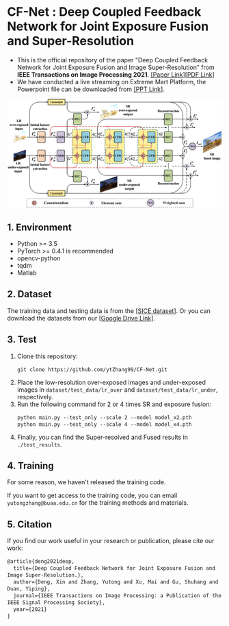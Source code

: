 # CF-Net : Deep Coupled Feedback Network for Joint Exposure Fusion and Super-Resolution
- This is the official repository of the paper "Deep Coupled Feedback Network for Joint Exposure Fusion and Image Super-Resolution" from **IEEE Transactions on Image Processing 2021**. [[Paper Link]](https://ieeexplore.ieee.org/abstract/document/9357931, "Paper Link")[[PDF Link]](https://ieeexplore.ieee.org/stamp/stamp.jsp?tp=&arnumber=9357931)
- We have conducted a live streaming on Extreme Mart Platform, the Powerpoint file can be downloaded from [[PPT Link]](https://kdocs.cn/l/coxDwl57PbVi
).

![framework](./imgs/framework.png)

## 1. Environment
- Python >= 3.5
- PyTorch >= 0.4.1 is recommended
- opencv-python
- tqdm
- Matlab

## 2. Dataset
The training data and testing data is from the [[SICE dataset]](https://github.com/csjcai/SICE, "Official SICE"). Or you can download the datasets from our [[Google Drive Link]](https://drive.google.com/drive/folders/1Ik0D2pf93aLOlexevpAE5ftckMTQscZo?usp=sharing., "Ours").

## 3. Test
1. Clone this repository:
    ```
    git clone https://github.com/ytZhang99/CF-Net.git
    ```
2. Place the low-resolution over-exposed images and under-exposed images in `dataset/test_data/lr_over` and `dataset/test_data/lr_under`, respectively.
3. Run the following command for 2 or 4 times SR and exposure fusion:
    ```
    python main.py --test_only --scale 2 --model model_x2.pth
    python main.py --test_only --scale 4 --model model_x4.pth
    ```
4. Finally, you can find the Super-resolved and Fused results in `./test_results`.

## 4. Training
For some reason, we haven't released the training code.

If you want to get access to the training code, you can email `yutongzhang@buaa.edu.cn` for the training methods and materials. 

## 5. Citation
If you find our work useful in your research or publication, please cite our work:
```
@article{deng2021deep,
  title={Deep Coupled Feedback Network for Joint Exposure Fusion and Image Super-Resolution.},
  author={Deng, Xin and Zhang, Yutong and Xu, Mai and Gu, Shuhang and Duan, Yiping},
  journal={IEEE Transactions on Image Processing: a Publication of the IEEE Signal Processing Society},
  year={2021}
}
```
